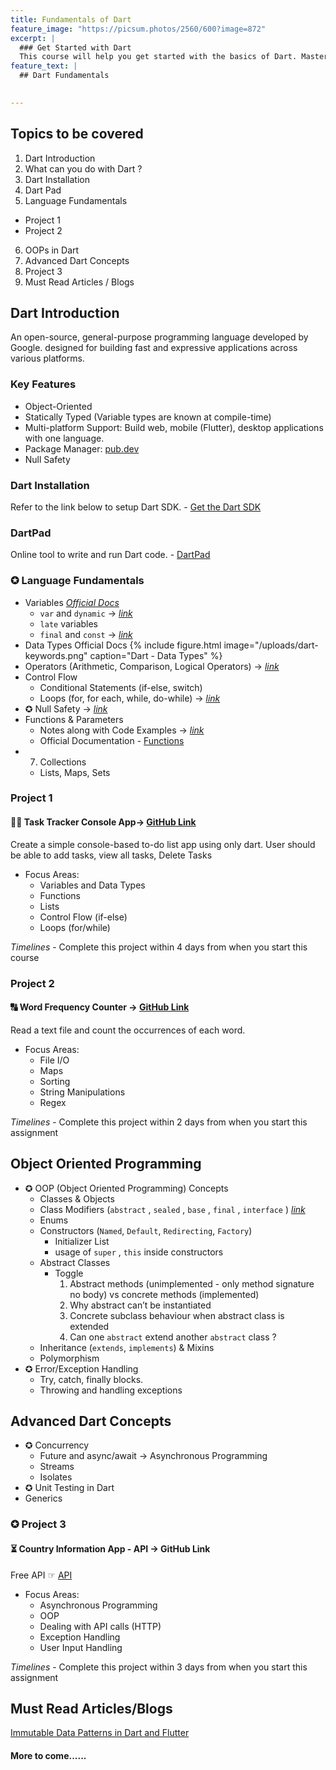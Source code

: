 ```yaml
---
title: Fundamentals of Dart
feature_image: "https://picsum.photos/2560/600?image=872"
excerpt: |
  ### Get Started with Dart
  This course will help you get started with the basics of Dart. Master these dart concepts before diving into Flutter Development.
feature_text: |
  ## Dart Fundamentals
  

---
```

<!-- more -->

## Topics to be covered
1. Dart Introduction
2. What can you do with Dart ?
3. Dart Installation
4. Dart Pad
5. Language Fundamentals
  * Project 1
  * Project 2
6. OOPs in Dart
7. Advanced Dart Concepts
8. Project 3
9. Must Read Articles / Blogs

## Dart Introduction
An open-source, general-purpose programming language developed by Google. designed for building fast and expressive applications across various platforms.

### Key Features
- Object-Oriented
- Statically Typed (Variable types are known at compile-time)
- Multi-platform Support: Build web, mobile (Flutter), desktop applications with one language.
- Package Manager: [pub.dev](http://pub.dev)
- Null Safety

### Dart Installation

Refer to the link below to setup Dart SDK. -  [Get the Dart SDK](https://dart.dev/get-dart)

### DartPad
Online tool to write and run Dart code. - [DartPad](http://dartpad.dev)

### ✪ Language Fundamentals

*  Variables [*Official Docs*](https://dart.dev/language/variables)
    - `var`  and  `dynamic` → [*link*](https://github.com/MovingMelody/learn-dart/blob/main/lib/Variables/var_vs_dynamic.dart)
    - `late` variables
    - `final` and `const` → [*link*](https://github.com/MovingMelody/learn-dart/blob/main/lib/Variables/final_const_var.dart)
* Data Types Official Docs
{% include figure.html image="/uploads/dart-keywords.png" caption="Dart - Data Types" %}
* Operators (Arithmetic, Comparison, Logical Operators) → [*link*](https://dart-tutorial.com/introduction-and-basics/operators-in-dart/)
* Control Flow 
    - Conditional Statements (if-else, switch)
    - Loops (for, for each, while, do-while) → [*link*](https://dart.dev/language/loops)
* ✪ Null Safety → [*link*](https://youtu.be/iYhOU9AuaFs?si=pSekX2p6xMSPlN0f)
* Functions & Parameters
    - Notes along with Code Examples → [*link*](https://github.com/MovingMelody/learn-dart/blob/main/lib/Functions/functions_and_parameters.dart)
    - Official Documentation - [Functions](https://dart.dev/language/functions)
* 7. Collections
    - Lists, Maps, Sets


### Project 1 
#### 🤹‍♀️ Task Tracker Console App→ [GitHub Link](https://github.com/MovingMelody/learn-dart/blob/main/lib/Projects/task_tracker.dart)

Create a simple console-based to-do list app using only dart. User should be able to add tasks, view all tasks, Delete Tasks

* Focus Areas:
    - Variables and Data Types
    - Functions
    - Lists
    - Control Flow (if-else)
    - Loops (for/while)

*Timelines* - Complete this project within 4 days from when you start this course

### Project 2
#### 🔠 Word Frequency Counter → [GitHub Link](https://github.com/MovingMelody/learn-dart/blob/main/lib/Projects/word_frequency_counter.dart)

Read a text file and count the occurrences of each word.

- Focus Areas:
    - File I/O
    - Maps
    - Sorting
    - String Manipulations
    - Regex

*Timelines* - Complete this project within 2 days from when you start this assignment

## Object Oriented Programming

* ✪ OOP (Object Oriented Programming) Concepts
    - Classes & Objects
    - Class Modifiers (`abstract` , `sealed` , `base` , `final` , `interface` ) [*link*](https://dart.dev/language/modifier-reference)
    - Enums
    - Constructors (`Named`, `Default`, `Redirecting`, `Factory`)
        - Initializer List
        - usage of `super` , `this` inside constructors
    - Abstract Classes
        - Toggle
            1. Abstract methods (unimplemented - only method signature no body) vs concrete methods (implemented) 
            2. Why abstract can’t be instantiated
            3. Concrete subclass behaviour when abstract class is extended
            4. Can one `abstract` extend another `abstract` class ?
    - Inheritance (`extends`, `implements`) & Mixins
    - Polymorphism
* ✪ Error/Exception Handling
    - Try, catch, finally blocks.
    - Throwing and handling exceptions

## Advanced Dart Concepts
* ✪ Concurrency
    - Future and async/await → Asynchronous Programming
    - Streams
    - Isolates
* ✪ Unit Testing in Dart
* Generics

### ✪ Project 3
#### ⏳ Country Information App - API → GitHub Link

Free API ☞ [API](https://restcountries.com/v3.1/name/{FULLNAME_OF_COUNTRY}?fullText=true)

- Focus Areas:
    - Asynchronous Programming
    - OOP
    - Dealing with API calls (HTTP)
    - Exception Handling
    - User Input Handling

*Timelines* - Complete this project within 3 days from when you start this assignment

## Must Read Articles/Blogs
[Immutable Data Patterns in Dart and Flutter](https://dart.academy/immutable-data-patterns-in-dart-and-flutter/)


#### More to come......
